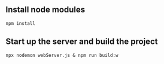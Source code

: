 ## Install node modules
``npm install``

## Start up the server and build the project
``npx nodemon webServer.js & npm run build:w``
